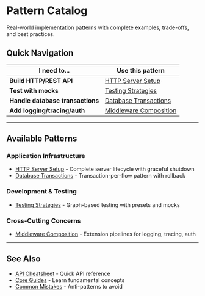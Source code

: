 # Pattern Catalog

Real-world implementation patterns with complete examples, trade-offs, and best practices.

## Quick Navigation

| I need to...                    | Use this pattern                                        |
|---------------------------------|---------------------------------------------------------|
| **Build HTTP/REST API**         | [HTTP Server Setup](./http-server-setup.md)             |
| **Test with mocks**             | [Testing Strategies](./testing-strategies.md)           |
| **Handle database transactions**| [Database Transactions](./database-transactions.md)     |
| **Add logging/tracing/auth**    | [Middleware Composition](./middleware-composition.md)   |

---

## Available Patterns

### Application Infrastructure
- [HTTP Server Setup](./http-server-setup.md) - Complete server lifecycle with graceful shutdown
- [Database Transactions](./database-transactions.md) - Transaction-per-flow pattern with rollback

### Development & Testing
- [Testing Strategies](./testing-strategies.md) - Graph-based testing with presets and mocks

### Cross-Cutting Concerns
- [Middleware Composition](./middleware-composition.md) - Extension pipelines for logging, tracing, auth

---

## See Also

- [API Cheatsheet](../reference/api-cheatsheet.md) - Quick API reference
- [Core Guides](../guides/) - Learn fundamental concepts
- [Common Mistakes](../reference/common-mistakes.md) - Anti-patterns to avoid
